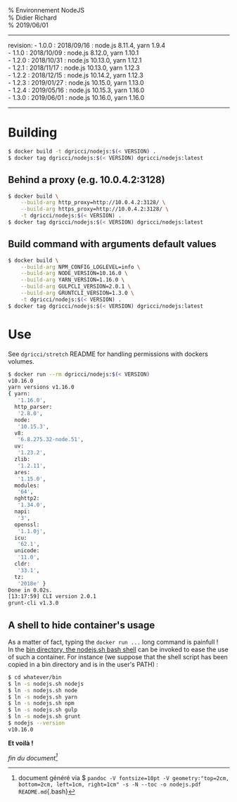 % Environnement NodeJS  
% Didier Richard  
% 2019/06/01

---

revision:
    - 1.0.0 : 2018/09/16 : node.js 8.11.4, yarn 1.9.4  
    - 1.1.0 : 2018/10/09 : node.js 8.12.0, yarn 1.10.1  
    - 1.2.0 : 2018/10/31 : node.js 10.13.0, yarn 1.12.1  
    - 1.2.1 : 2018/11/17 : node.js 10.13.0, yarn 1.12.3  
    - 1.2.2 : 2018/12/15 : node.js 10.14.2, yarn 1.12.3  
    - 1.2.3 : 2019/01/27 : node.js 10.15.0, yarn 1.13.0  
    - 1.2.4 : 2019/05/16 : node.js 10.15.3, yarn 1.16.0  
    - 1.3.0 : 2019/06/01 : node.js 10.16.0, yarn 1.16.0  

---

# Building #

```bash
$ docker build -t dgricci/nodejs:$(< VERSION) .
$ docker tag dgricci/nodejs:$(< VERSION) dgricci/nodejs:latest
```

## Behind a proxy (e.g. 10.0.4.2:3128) ##

```bash
$ docker build \
    --build-arg http_proxy=http://10.0.4.2:3128/ \
    --build-arg https_proxy=http://10.0.4.2:3128/ \
    -t dgricci/nodejs:$(< VERSION) .
$ docker tag dgricci/nodejs:$(< VERSION) dgricci/nodejs:latest
```

## Build command with arguments default values ##

```bash
$ docker build \
    --build-arg NPM_CONFIG_LOGLEVEL=info \
    --build-arg NODE_VERSION=10.16.0 \
    --build-arg YARN_VERSION=1.16.0 \
    --build-arg GULPCLI_VERSION=2.0.1 \
    --build-arg GRUNTCLI_VERSION=1.3.0 \
    -t dgricci/nodejs:$(< VERSION) .
$ docker tag dgricci/nodejs:$(< VERSION) dgricci/nodejs:latest
```

# Use #

See `dgricci/stretch` README for handling permissions with dockers volumes.

```bash
$ docker run --rm dgricci/nodejs:$(< VERSION)
v10.16.0
yarn versions v1.16.0
{ yarn:
   '1.16.0',
  http_parser:
   '2.8.0',
  node:
   '10.15.3',
  v8:
   '6.8.275.32-node.51',
  uv:
   '1.23.2',
  zlib:
   '1.2.11',
  ares:
   '1.15.0',
  modules:
   '64',
  nghttp2:
   '1.34.0',
  napi:
   '3',
  openssl:
   '1.1.0j',
  icu:
   '62.1',
  unicode:
   '11.0',
  cldr:
   '33.1',
  tz:
   '2018e' }
Done in 0.02s.
[13:17:59] CLI version 2.0.1
grunt-cli v1.3.0
```

## A shell to hide container's usage ##

As a matter of fact, typing the `docker run ...` long command is painfull !  
In the [bin directory, the nodejs.sh bash shell](bin/nodejs.sh)
can be invoked to ease the use of such a container. For instance (we suppose
that the shell script has been copied in a bin directory and is in the user's
PATH) :

```bash
$ cd whatever/bin
$ ln -s nodejs.sh nodejs
$ ln -s nodejs.sh node
$ ln -s nodejs.sh yarn
$ ln -s nodejs.sh npm
$ ln -s nodejs.sh gulp
$ ln -s nodejs.sh grunt
$ nodejs --version
v10.16.0
```

__Et voilà !__


_fin du document[^pandoc_gen]_

[^pandoc_gen]: document généré via $ `pandoc -V fontsize=10pt -V geometry:"top=2cm, bottom=2cm, left=1cm, right=1cm" -s -N --toc -o nodejs.pdf README.md`{.bash}

